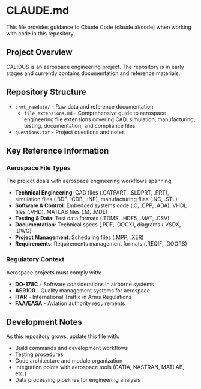# CLAUDE.md

This file provides guidance to Claude Code (claude.ai/code) when working with code in this repository.

## Project Overview

CALIDUS is an aerospace engineering project. The repository is in early stages and currently contains documentation and reference materials.

## Repository Structure

- `crmt_rawdata/` - Raw data and reference documentation
  - `file_extensions.md` - Comprehensive guide to aerospace engineering file extensions covering CAD, simulation, manufacturing, testing, documentation, and compliance files
- `questions.txt` - Project questions and notes

## Key Reference Information

### Aerospace File Types
The project deals with aerospace engineering workflows spanning:
- **Technical Engineering**: CAD files (.CATPART, .SLDPRT, .PRT), simulation files (.BDF, .CDB, .INP), manufacturing files (.NC, .STL)
- **Software & Control**: Embedded systems code (.C, .CPP, .ADA), VHDL files (.VHD), MATLAB files (.M, .MDL)
- **Testing & Data**: Test data formats (.TDMS, .HDF5, .MAT, .CSV)
- **Documentation**: Technical specs (.PDF, .DOCX), diagrams (.VSDX, .DWG)
- **Project Management**: Scheduling files (.MPP, .XER)
- **Requirements**: Requirements management formats (.REQIF, .DOORS)

### Regulatory Context
Aerospace projects must comply with:
- **DO-178C** - Software considerations in airborne systems
- **AS9100** - Quality management systems for aerospace
- **ITAR** - International Traffic in Arms Regulations
- **FAA/EASA** - Aviation authority requirements

## Development Notes

As this repository grows, update this file with:
- Build commands and development workflows
- Testing procedures
- Code architecture and module organization
- Integration points with aerospace tools (CATIA, NASTRAN, MATLAB, etc.)
- Data processing pipelines for engineering analysis
